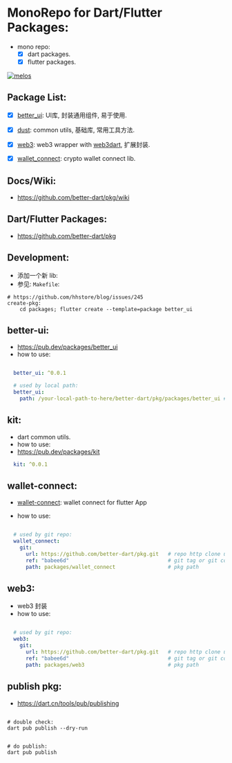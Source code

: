 # MonoRepo for Dart/Flutter Packages:

- mono repo:
  - [x] dart packages.
  - [x] flutter packages.

[![melos](https://img.shields.io/badge/maintained%20with-melos-f700ff.svg?style=flat-square)](https://github.com/invertase/melos)


## Package List:

- [x] [better_ui](packages/better_ui): UI库, 封装通用组件, 易于使用.
- [x] [dust](packages/dust): common utils, 基础库, 常用工具方法.
- [x] [web3](packages/web3): web3 wrapper with [web3dart](https://github.com/simolus3/web3dart), 扩展封装.
- [x] [wallet_connect](packages/wallet_connect): crypto wallet connect lib.


## Docs/Wiki:

- https://github.com/better-dart/pkg/wiki


## Dart/Flutter Packages:

- https://github.com/better-dart/pkg


## Development:

- 添加一个新 lib:
- 参见: `Makefile`:

```
# https://github.com/hhstore/blog/issues/245
create-pkg:
	cd packages; flutter create --template=package better_ui

```


## better-ui:

- https://pub.dev/packages/better_ui
- how to use:

```yaml

  better_ui: ^0.0.1

  # used by local path:
  better_ui:
    path: /your-local-path-to-here/better-dart/pkg/packages/better_ui # local path

```

## kit:

- dart common utils.
- how to use:
- https://pub.dev/packages/kit


```yaml
  kit: ^0.0.1
```




## wallet-connect:


- [wallet-connect](./packages/wallet_connect): wallet connect for flutter App


- how to use:

```yaml

  # used by git repo:
  wallet_connect:
    git:
      url: https://github.com/better-dart/pkg.git   # repo http clone url
      ref: "babee6d"                                # git tag or git commit-id
      path: packages/wallet_connect                 # pkg path


```


## web3:

- web3 封装
- how to use:

```yaml

  # used by git repo:
  web3:
    git:
      url: https://github.com/better-dart/pkg.git   # repo http clone url
      ref: "babee6d"                                # git tag or git commit-id
      path: packages/web3                           # pkg path


```


## publish pkg:

- https://dart.cn/tools/pub/publishing


```

# double check:
dart pub publish --dry-run


# do publish:
dart pub publish

```
